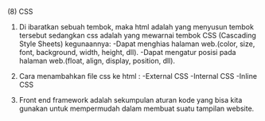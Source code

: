 (8) CSS


1. Di ibaratkan sebuah tembok, maka html adalah yang menyusun tembok tersebut sedangkan css adalah yang mewarnai tembok
  CSS (Cascading Style Sheets) kegunaannya:
    -Dapat menghias halaman web.(color, size, font, background, width, height, dll).
    -Dapat mengatur posisi pada halaman web.(float, align, display, position, dll).
    
2. Cara menambahkan file css ke html :
    -External CSS
    -Internal CSS
    -Inline CSS

3. Front end framework adalah sekumpulan aturan kode yang bisa kita gunakan untuk mempermudah dalam membuat suatu tampilan website.
